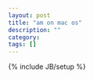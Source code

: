 ```yaml
---
layout: post
title: "am on mac os"
description: ""
category: 
tags: []
---
```

{% include JB/setup %}
